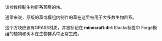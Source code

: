 该参数控制生物群系顶层的块。

通常来说，原版的草或模组内制作的草在这里被用于大多数生物群系。

这个方块应该有GRASS材质，并被标记在 <b>minecraft:dirt</b> Blocks标签中 Forge模组的植物和树木在生物群系中正常生成。
